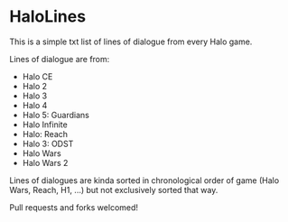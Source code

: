 # HaloLines

This is a simple txt list of lines of dialogue from every Halo game.

Lines of dialogue are from:
 * Halo CE
 * Halo 2
 * Halo 3
 * Halo 4
 * Halo 5: Guardians
 * Halo Infinite
 * Halo: Reach
 * Halo 3: ODST
 * Halo Wars
 * Halo Wars 2
 
 Lines of dialogues are kinda sorted in chronological order of game (Halo Wars, Reach, H1, ...) but not exclusively sorted that way.
 
 Pull requests and forks welcomed!
